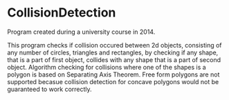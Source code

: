 # CollisionDetection
Program created during a university course in 2014.

This program checks if collision occured between 2d objects, consisting of any number of circles, triangles and rectangles, by checking if any shape, that is a part of first object, collides with any shape that is a part of second object.  Algorithm checking for collisions where one of the shapes is a polygon is based on Separating Axis Theorem. Free form polygons are not supported becasue collision detection for concave polygons would not be guaranteed to work correctly.


